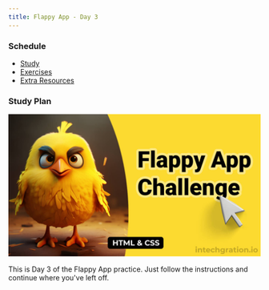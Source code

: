 ```yaml
---
title: Flappy App - Day 3
---
```


### Schedule

  - [Study](#study-plan-NN)
  - [Exercises](#exercises-NN)
  - [Extra Resources](#extra-resources-NN)

### Study Plan

  ![](./assets/FlappyAppThumbnail.jpg)

  This is Day 3 of the Flappy App practice. Just follow the instructions and continue where you've left off.